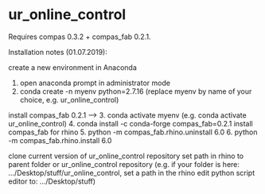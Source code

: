 # ur_online_control


Requires compas 0.3.2 + compas_fab 0.2.1.


Installation notes (01.07.2019):

create a new environment in Anaconda
1. open anaconda prompt in administrator mode
2. conda create -n myenv python=2.7.16 (replace myenv by name of your choice, e.g. ur_online_control)

install compas_fab 0.2.1 -->
3. conda activate myenv (e.g. conda activate ur_online_control)
4. conda install -c conda-forge compas_fab=0.2.1
install compas_fab for rhino
5. python -m compas_fab.rhino.uninstall 6.0
6. python -m compas_fab.rhino.install 6.0

clone current version of ur_online_control repository
set path in rhino to parent folder or ur_online_control repository
(e.g. if your folder is here: .../Desktop/stuff/ur_online_control, set a path in the rhino edit python script editor to: .../Desktop/stuff)
